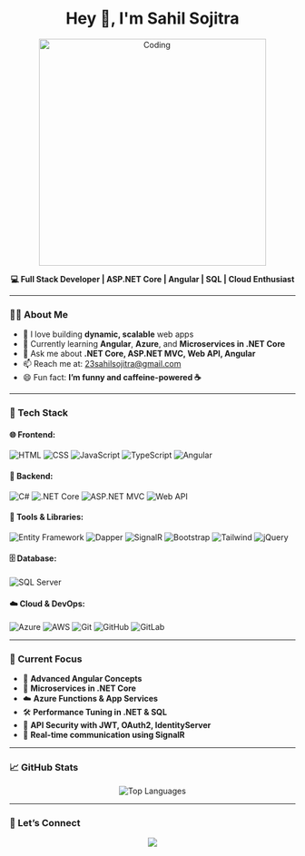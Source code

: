 <h1 align="center">Hey 👋, I'm Sahil Sojitra</h1>

<p align="center">
  <img src="https://cdn.dribbble.com/users/1162077/screenshots/3848914/programmer.gif" width="400" alt="Coding" />
</p>

<p align="center">
  <strong>💻 Full Stack Developer | ASP.NET Core | Angular | SQL | Cloud Enthusiast</strong>
</p>

---

### 🧑‍💻 About Me

- 🚀 I love building **dynamic, scalable** web apps
- 🌱 Currently learning **Angular**, **Azure**, and **Microservices in .NET Core**
- 💬 Ask me about **.NET Core, ASP.NET MVC, Web API, Angular**
- 📫 Reach me at: [23sahilsojitra@gmail.com](mailto:23sahilsojitra@gmail.com)
- 😄 Fun fact: **I’m funny and caffeine-powered ☕**

---

### 🚀 Tech Stack

#### 🌐 Frontend:
![HTML](https://img.shields.io/badge/HTML5-E34F26?style=flat&logo=html5&logoColor=white)
![CSS](https://img.shields.io/badge/CSS3-1572B6?style=flat&logo=css3&logoColor=white)
![JavaScript](https://img.shields.io/badge/JavaScript-F7DF1E?style=flat&logo=javascript&logoColor=black)
![TypeScript](https://img.shields.io/badge/TypeScript-3178C6?style=flat&logo=typescript&logoColor=white)
![Angular](https://img.shields.io/badge/Angular-DD0031?style=flat&logo=angular&logoColor=white)

#### 🧰 Backend:
![C#](https://img.shields.io/badge/C%23-239120?style=flat&logo=c-sharp&logoColor=white)
![.NET Core](https://img.shields.io/badge/.NET_Core-512BD4?style=flat&logo=dotnet&logoColor=white)
![ASP.NET MVC](https://img.shields.io/badge/ASP.NET_MVC-512BD4?style=flat&logo=dotnet&logoColor=white)
![Web API](https://img.shields.io/badge/Web_API-2C3E50?style=flat)

#### 🔧 Tools & Libraries:
![Entity Framework](https://img.shields.io/badge/Entity_Framework-68217A?style=flat)
![Dapper](https://img.shields.io/badge/Dapper-1572B6?style=flat)
![SignalR](https://img.shields.io/badge/SignalR-00599C?style=flat)
![Bootstrap](https://img.shields.io/badge/Bootstrap-7952B3?style=flat&logo=bootstrap&logoColor=white)
![Tailwind](https://img.shields.io/badge/Tailwind_CSS-38B2AC?style=flat&logo=tailwind-css&logoColor=white)
![jQuery](https://img.shields.io/badge/jQuery-0769AD?style=flat&logo=jquery&logoColor=white)

#### 🗄️ Database:
![SQL Server](https://img.shields.io/badge/SQL_Server-CC2927?style=flat&logo=microsoftsqlserver&logoColor=white)

#### ☁️ Cloud & DevOps:
![Azure](https://img.shields.io/badge/Azure-0078D4?style=flat&logo=microsoftazure&logoColor=white)
![AWS](https://img.shields.io/badge/AWS-232F3E?style=flat&logo=amazonaws&logoColor=white)
![Git](https://img.shields.io/badge/Git-F05032?style=flat&logo=git&logoColor=white)
![GitHub](https://img.shields.io/badge/GitHub-181717?style=flat&logo=github&logoColor=white)
![GitLab](https://img.shields.io/badge/GitLab-FCA121?style=flat&logo=gitlab&logoColor=white)

---

### 📌 Current Focus

- 🔄 **Advanced Angular Concepts**  
- 🧱 **Microservices in .NET Core**  
- ☁️ **Azure Functions & App Services**  
- 🛠️ **Performance Tuning in .NET & SQL**  
- 🔐 **API Security with JWT, OAuth2, IdentityServer**  
- 📡 **Real-time communication using SignalR**

---

### 📈 GitHub Stats

<p align="center">
  <img src="https://github-readme-stats.vercel.app/api/top-langs/?username=sahilsojitra&layout=compact&theme=tokyonight&hide_border=true" alt="Top Languages" />
</p>

---

### 🤝 Let’s Connect

<p align="center">
  <a href="https://linkedin.com/in/sahil-sojitra-370bbb22a" target="_blank">
    <img src="https://img.shields.io/badge/LinkedIn-blue?style=for-the-badge&logo=linkedin&logoColor=white" />
  </a>
</p>
